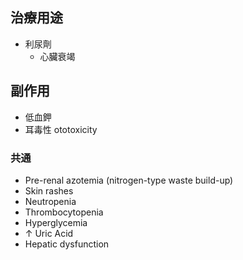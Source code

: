 ## 治療用途
- 利尿劑
	- 心臟衰竭
## 副作用
- 低血鉀
- 耳毒性 ototoxicity
### 共通
- Pre-renal azotemia (nitrogen-type waste build-up) 
- Skin rashes
- Neutropenia
- Thrombocytopenia
- Hyperglycemia
- ↑ Uric Acid
- Hepatic dysfunction